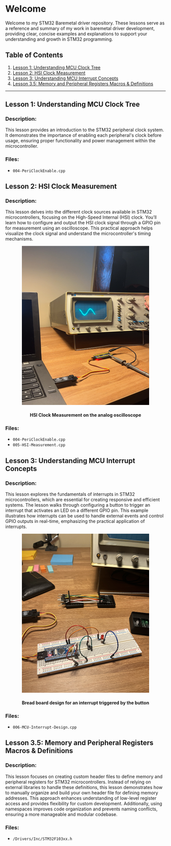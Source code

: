 # Welcome
Welcome to my STM32 Baremetal driver repository. These lessons serve as a reference and summary of my work in baremetal driver development, providing clear, concise examples and explanations to support your understanding and growth in STM32 programming.



## Table of Contents

1. [Lesson 1: Understanding MCU Clock Tree](#lesson-1-understanding-mcu-clock-tree)
2. [Lesson 2: HSI Clock Measurement](#lesson-2-hsi-clock-measurement)
3. [Lesson 3: Understanding MCU Interrupt Concepts](#lesson-3-understanding-mcu-interrupt-concepts)
4. [Lesson 3.5: Memory and Peripheral Registers Macros & Definitions](#lesson-35-memory-and-peripheral-registers-macros--definitions)

---

## Lesson 1: Understanding MCU Clock Tree

### Description:
This lesson provides an introduction to the STM32 peripheral clock system. It demonstrates the importance of enabling each peripheral's clock before usage, ensuring proper functionality and power management within the microcontroller.

### Files:
- `004-PeriClockEnable.cpp`

## Lesson 2: HSI Clock Measurement

### Description:
This lesson delves into the different clock sources available in STM32 microcontrollers, focusing on the High-Speed Internal (HSI) clock. You’ll learn how to configure and output the HSI clock signal through a GPIO pin for measurement using an oscilloscope. This practical approach helps visualize the clock signal and understand the microcontroller's timing mechanisms.

<div align="center">
    <img src='Assets/005-HSI-Measurement.JPG' width='400' height='500'/>
    <h4> HSI Clock Measurement on the analog oscilloscope </h4>
</div>

### Files:
- `004-PeriClockEnable.cpp`
- `005-HSI-Measurement.cpp`

## Lesson 3: Understanding MCU Interrupt Concepts

### Description:
This lesson explores the fundamentals of interrupts in STM32 microcontrollers, which are essential for creating responsive and efficient systems. The lesson walks through configuring a button to trigger an interrupt that activates an LED on a different GPIO pin. This example illustrates how interrupts can be used to handle external events and control GPIO outputs in real-time, emphasizing the practical application of interrupts.

<div align="center">
    <img src='Assets/006-MCU-Interrupt-Design.JPG' width='400' height='500'/>
    <h4> Bread board design for an interrupt triggered by the button </h4>
</div>

### Files:
- `006-MCU-Interrupt-Design.cpp`

## Lesson 3.5: Memory and Peripheral Registers Macros & Definitions

### Description:
This lesson focuses on creating custom header files to define memory and peripheral registers for STM32 microcontrollers. Instead of relying on external libraries to handle these definitions, this lesson demonstrates how to manually organize and build your own header file for defining memory addresses. This approach enhances understanding of low-level register access and provides flexibility for custom development. Additionally, using namespaces improves code organization and prevents naming conflicts, ensuring a more manageable and modular codebase.

### Files:
- `/Drivers/Inc/STM32F103xx.h`
